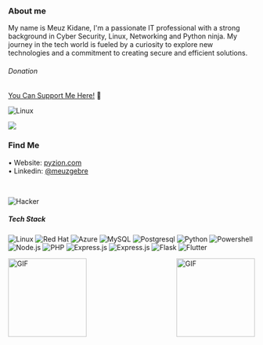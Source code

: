 ### About me

My name is Meuz Kidane, I'm a passionate IT professional with a strong background in Cyber Security, Linux, Networking and Python ninja. My journey in the tech world is fueled by a curiosity to explore new technologies and a commitment to creating secure and efficient solutions. 

###### Donation
[You Can Support Me Here!](https://www.buymeacoffee.com/meuz) 💜

![Linux](https://img.shields.io/github/followers/meuzgebre.svg?style=flat&label=Follow&maxAge=2592000)

![](https://komarev.com/ghpvc/?username=meuzgebre)

### Find Me 

• Website:  [pyzion.com](http://pyzion.com) <br>
• Linkedin: [@meuzgebre](https://linkedin.com/in/meuzgebre) <br>
  
<br>

![Hacker](https://i.giphy.com/media/YQitE4YNQNahy/giphy.webp)

##### Tech Stack

![Linux](https://img.shields.io/badge/Linux-FCC624?style=flat&logo=linux&logoColor=black)
![Red Hat](https://img.shields.io/badge/Red%20Hat-EE0000?style=flat&logo=redhat&logoColor=white)
![Azure](https://img.shields.io/badge/Azure_DevOps-0078D7?style=for-the-badge&logo=azure-devops&logoColor=white)
![MySQL](https://img.shields.io/badge/MySQL-00000F?style=flat&logo=mysql&logoColor=white)
![Postgresql](https://img.shields.io/badge/PostgreSQL-316192?style=flat&logo=postgresql&logoColor=white)
![Python](https://img.shields.io/badge/Python-3776AB?style=flat&logo=python&logoColor=white)
![Powershell](https://img.shields.io/badge/Powershell-2CA5E0?style=flat&logo=powershell&logoColor=white)
![Node.js](https://img.shields.io/badge/Node.js-43853D?style=flat&logo=node.js&logoColor=white)
![PHP](https://img.shields.io/badge/PHP-777BB4?style=flat&logo=php&logoColor=white)
![Express.js](https://img.shields.io/badge/React-20232A?style=flat&logo=react&logoColor=61DAFB)
![Express.js](https://img.shields.io/badge/Express.js-404D59?style=flat)
![Flask](https://img.shields.io/badge/Flask-000000?style=flat&logo=flask&logoColor=white)
![Flutter](https://img.shields.io/badge/Flutter-02569B?style=flat&logo=flutter&logoColor=white)


<img align="right" alt="GIF" height="160px" src="https://github-readme-stats.vercel.app/api?username=meuzgebre&theme=blue-green" />

<img align="center" alt="GIF" height="160px" src="https://github-readme-stats.vercel.app/api/top-langs/?username=meuzgebre&theme=blue-green" />
